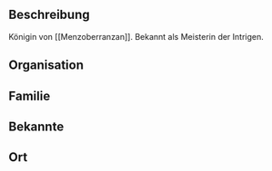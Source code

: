 ## Beschreibung
Königin von [[Menzoberranzan]]. Bekannt als Meisterin der Intrigen.

## Organisation


## Familie


## Bekannte


## Ort

